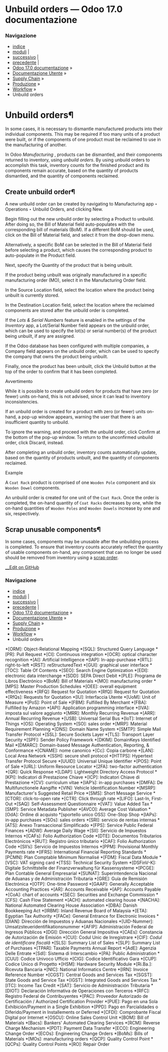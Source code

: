 # Unbuild orders — Odoo 17.0 documentazione

### Navigazione

  * [indice](../../../../genindex.html "Indice generale")
  * [moduli](../../../../py-modindex.html "Indice del modulo Python") |
  * [successivo](byproducts.html "Sottoprodotti") |
  * [precedente](split_merge.html "Split and merge manufacturing orders") |
  * [Odoo 17.0 documentazione](../../../../index-2.html) »
  * [Documentazione Utente](../../../../applications.html) »
  * [Supply Chain](../../../inventory_and_mrp.html) »
  * [Produzione](../../manufacturing.html) »
  * [Workflow](../workflows.html) »
  * Unbuild orders



# Unbuild orders¶

In some cases, it is necessary to dismantle manufactured products into their individual components. This may be required if too many units of a product were built, or if the components of one product must be reclaimed to use in the manufacturing of another.

In Odoo _Manufacturing_ , products can be dismantled, and their components returned to inventory, using _unbuild orders_. By using unbuild orders to accomplish this task, inventory counts for the finished product and its components remain accurate, based on the quantity of products dismantled, and the quantity of components reclaimed.

## Create unbuild order¶

A new unbuild order can be created by navigating to Manufacturing app ‣ Operations ‣ Unbuild Orders, and clicking New.

Begin filling out the new unbuild order by selecting a Product to unbuild. After doing so, the Bill of Material field auto-populates with the corresponding bill of materials (BoM). If a different BoM should be used, click on the Bill of Material field, and select it from the drop-down menu.

Alternatively, a specific BoM can be selected in the Bill of Material field before selecting a product, which causes the corresponding product to auto-populate in the Product field.

Next, specify the Quantity of the product that is being unbuilt.

If the product being unbuilt was originally manufactured in a specific manufacturing order (MO), select it in the Manufacturing Order field.

In the Source Location field, select the location where the product being unbuilt is currently stored.

In the Destination Location field, select the location where the reclaimed components are stored after the unbuild order is completed.

If the _Lots & Serial Numbers_ feature is enabled in the settings of the _Inventory_ app, a Lot/Serial Number field appears on the unbuild order, which can be used to specify the lot(s) or serial number(s) of the product being unbuilt, if any are assigned.

If the Odoo database has been configured with multiple companies, a Company field appears on the unbuild order, which can be used to specify the company that owns the product being unbuilt.

Finally, once the product has been unbuilt, click the Unbuild button at the top of the order to confirm that it has been completed.

Avvertimento

While it is possible to create unbuild orders for products that have zero (or fewer) units on-hand, this is not advised, since it can lead to inventory inconsistencies.

If an unbuild order is created for a product with zero (or fewer) units on-hand, a pop-up window appears, warning the user that there is an insufficient quantity to unbuild.

To ignore the warning, and proceed with the unbuild order, click Confirm at the bottom of the pop-up window. To return to the unconfirmed unbuild order, click Discard, instead.

After completing an unbuild order, inventory counts automatically update, based on the quantity of products unbuilt, and the quantity of components reclaimed.

Example

A `Coat Rack` product is comprised of one `Wooden Pole` component and six `Wooden Dowel` components.

An unbuild order is created for one unit of the `Coat Rack`. Once the order is completed, the on-hand quantity of `Coat Racks` decreases by one, while the on-hand quantities of `Wooden Poles` and `Wooden Dowels` increase by one and six, respectively.

## Scrap unusable components¶

In some cases, components may be unusable after the unbuilding process is completed. To ensure that inventory counts accurately reflect the quantity of usable components on-hand, any component that can no longer be used should be removed from inventory using a [scrap order](../../inventory/warehouses_storage/inventory_management/scrap_inventory.html).

[ __Edit on GitHub](https://github.com/odoo/documentation/edit/17.0/content/applications/inventory_and_mrp/manufacturing/workflows/unbuild_orders.rst)

### Navigazione

  * [indice](../../../../genindex.html "Indice generale")
  * [moduli](../../../../py-modindex.html "Indice del modulo Python") |
  * [successivo](byproducts.html "Sottoprodotti") |
  * [precedente](split_merge.html "Split and merge manufacturing orders") |
  * [Odoo 17.0 documentazione](../../../../index-2.html) »
  * [Documentazione Utente](../../../../applications.html) »
  * [Supply Chain](../../../inventory_and_mrp.html) »
  * [Produzione](../../manufacturing.html) »
  * [Workflow](../workflows.html) »
  * Unbuild orders


  *[ORM]: Object-Relational Mapping
  *[SQL]: Structured Query Language
  *[PR]: Pull Request
  *[CI]: Continuous integration
  *[OCR]: optical character recognition
  *[AI]: Artificial Intelligence
  *[IAP]: In-app-purchase
  *[RTL]: right-to-left
  *[RST]: reStructuredText
  *[GUI]: graphical user interface
  *[TOC]: Table Of Contents
  *[SEO]: Search Engine Optimization
  *[EDI]: electronic data interchange
  *[SDD]: SEPA Direct Debit
  *[PLE]: Programa de Libros Electrónico
  *[BoM]: Bill of Materials
  *[MO]: manufacturing order
  *[MPS]: Master Production Schedules
  *[OEE]: overall equipment effectiveness
  *[RFQ]: Request for Quotation
  *[RfQ]: Request for Quotation
  *[RfQs]: Requests for Quotation
  *[IU]: Interfaccia Utente
  *[UoM]: Unit of Measure
  *[PoS]: Point of Sale
  *[FBM]: Fulfilled By Merchant
  *[FBA]: Fulfilled by Amazon
  *[API]: Application programming interface
  *[IVA]: imposta sul valore aggiunto
  *[MRR]: Monthly Recurring Revenue
  *[ARR]: Annual Recurring Revenue
  *[USB]: Universal Serial Bus
  *[IoT]: Internet of Things
  *[OS]: Operating System
  *[SO]: sales order
  *[MRP]: Material Requirement Planning
  *[DNS]: Domain Name System
  *[SMTP]: Simple Mail Transfer Protocol
  *[SSL]: Secure Sockets Layer
  *[TLS]: Transport Layer Security
  *[SPF]: Sender Policy Framework
  *[DKIM]: DomainKeys Identified Mail
  *[DMARC]: Domain-based Message Authentication, Reporting, & Conformance
  *[CNAME]: nome canonico
  *[Cc]: Copia carbone
  *[LAN]: Local Area Network
  *[SSH]: secure shell protocol
  *[HTTPS]: Hypertext Transfer Protocol Secure
  *[UUID]: Universal Unique Identifier
  *[POS]: Point of Sale
  *[URL]: Uniform Resource Locator
  *[2FA]: two-factor authentication
  *[QR]: Quick Response
  *[LDAP]: Lightweight Directory Access Protocol
  *[KPI]: Indicatori di Prestazione Chiave
  *[ICP]: Indicatori Chiave di Prestazione
  *[CV]: curriculum vitae
  *[IAP’s]: in-app purchases
  *[DMFA]: De Multifunctionele Aangifte
  *[VIN]: Vehicle Identification Number
  *[MSRP]: Manufacturer's Suggested Retail Price
  *[SMS]: Short Message Service
  *[CTOR]: click-to-open rate
  *[CTR]: Click through rate
  *[LIFO]: Last-In, First-Out
  *[SAQ]: Self-Assessment Questionnaire
  *[VAT]: Value Added Tax
  *[SMP]: Service Metadata Publisher
  *[AVCO]: Average Cost Valuation
  *[OdA]: Ordine di acquisto
  *[sportello unico OSS]: One-Stop Shop
  *[IAPs]: in-app purchases
  *[SOs]: sales orders
  *[SRI]: servicio de rentas internas
  *[ATS]: Anexo Transaccional Simplificado
  *[FPS]: Service Public Federal Finances
  *[ADW]: Average Daily Wage
  *[SII]: Servicio de Impuestos Internos
  *[CAFs]: Folio Authorization Code
  *[DTE]: Documentos Tributarios Electrónicos
  *[RUT]: Registro único tributario
  *[CAF]: Folio Authorization Code
  *[SII’s]: Servicio de Impuestos Internos
  *[PPM]: Provisional Monthly Payments rate
  *[IFRS]: International Financial Reporting Standards
  *[PCMN]: Plan Comptable Minimum Normalisé
  *[FDM]: Fiscal Data Module
  *[VSC]: VAT signing card
  *[TSS]: Technical Security System
  *[DSFinV-K]: Digitale Schnittstelle der Finanzverwaltung für Kassensysteme
  *[PCGE]: Plan Contable General Empresarial
  *[SUNAT]: Superintendencia Nacional de Aduanas y de Administración Tributaria
  *[GRE]: Guía de Remisión Electrónica
  *[OTP]: One-time Password
  *[GAAP]: Generally Acceptable Accounting Practices
  *[AR]: Accounts Receivable
  *[AP]: Accounts Payable
  *[CoA]: chart of accounts
  *[SEC]: Securities and Exchange Commission
  *[CFS]: Cash Flow Statement
  *[ACH]: automated clearing house
  *[NACHA]: National Automated Clearing House Association
  *[DBA]: Danish Bookkeeping Act
  *[IRBM]: Inland Revenue Board of Malaysia
  *[ETA]: Egyptian Tax Authority
  *[FACe]: General Entrance for Electronic Invoices
  *[DIAN]: Dirección de Impuestos y Aduanas Nacionales
  *[UID-Nummer]: Umsatzsteueridentifikationsnummer
  *[AFIP]: Administración Federal de Ingresos Públicos
  *[DGI]: Dirección General Impositiva
  *[CAEs]: Constancia de Autorización de Emisión
  *[CUI]: Codul Unic de Inregistrare
  *[CIF]: *Codul de identificare fiscală*
  *[SLS]: Summary List of Sales
  *[SLP]: Summary List of Purchases
  *[TPAR]: Taxable Payments Annual Report
  *[AdE]: Agenzia Delle Entrate
  *[SdI]: Sistema di Interscambio
  *[PA]: Public Administration
  *[CUU]: Codice Univoco Ufficio
  *[CIG]: Codice Identificativo Gara
  *[CUP]: Codice Unico di Progetto
  *[HSM]: Hardware Security Module
  *[Ri.Ba.]: Ricevuta Bancaria
  *[NIC]: National Informatics Centre
  *[IRN]: Invoice Reference Number
  *[CGST]: Central Goods and Services Tax
  *[SGST]: State Goods and Service Tax
  *[IGST]: Integrated Goods and Services Tax
  *[ITC]: Income Tax Credit
  *[SAT]: Servicio de Administración Tributaria
  *[DIOT]: Declaración Informativa de Operaciones con Terceros
  *[RFC]: Registro Federal de Contribuyentes
  *[PAC]: Proveedor Autorizado de Certificación / Authorized Certification Provider
  *[PUE]: Pago en una Sola Exhibición/Payment in a Single Exhibition
  *[PPD]: Pago en Parcialidades o Diferido/Payment in Installements or Deferred
  *[CFDI]: Comprobante Fiscal Digital por Internet
  *[OSCU]: Online Sales Control Unit
  *[BOM]: Bill of Materials
  *[Bacs]: Bankers' Automated Clearing Services
  *[RCM]: Reverse Charge Mechanism
  *[PDT]: Payment Data Transfer
  *[ECO]: Engineering Change Order
  *[ECOs]: Engineering Change Orders
  *[BoMs]: Bills of Materials
  *[MOs]: manufacturing orders
  *[QCP]: Quality Control Point
  *[QCPs]: Quality Control Points
  *[RO]: Repair Order